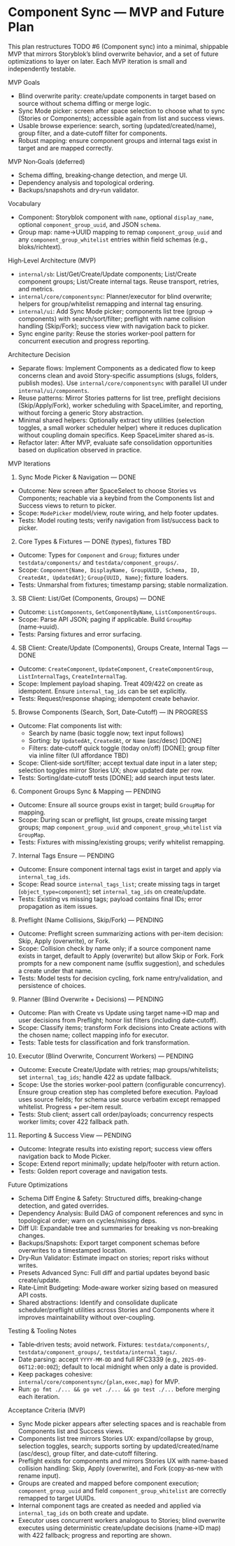 # Component Sync — MVP and Future Plan

This plan restructures TODO #6 (Component sync) into a minimal, shippable MVP that mirrors Storyblok’s blind overwrite behavior, and a set of future optimizations to layer on later. Each MVP iteration is small and independently testable.

MVP Goals

- Blind overwrite parity: create/update components in target based on source without schema diffing or merge logic.
- Sync Mode picker: screen after space selection to choose what to sync (Stories or Components); accessible again from list and success views.
- Usable browse experience: search, sorting (updated/created/name), group filter, and a date‑cutoff filter for components.
- Robust mapping: ensure component groups and internal tags exist in target and are mapped correctly.

MVP Non‑Goals (deferred)

- Schema diffing, breaking‑change detection, and merge UI.
- Dependency analysis and topological ordering.
- Backups/snapshots and dry‑run validator.

Vocabulary

- Component: Storyblok component with `name`, optional `display_name`, optional `component_group_uuid`, and JSON `schema`.
- Group map: name→UUID mapping to remap `component_group_uuid` and any `component_group_whitelist` entries within field schemas (e.g., bloks/richtext).

High‑Level Architecture (MVP)

- `internal/sb`: List/Get/Create/Update components; List/Create component groups; List/Create internal tags. Reuse transport, retries, and metrics.
- `internal/core/componentsync`: Planner/executor for blind overwrite; helpers for group/whitelist remapping and internal tag ensuring.
- `internal/ui`: Add Sync Mode picker; components list tree (group → components) with search/sort/filter; preflight with name collision handling (Skip/Fork); success view with navigation back to picker.
- Sync engine parity: Reuse the stories worker-pool pattern for concurrent execution and progress reporting.

Architecture Decision

- Separate flows: Implement Components as a dedicated flow to keep concerns clean and avoid Story-specific assumptions (slugs, folders, publish modes). Use `internal/core/componentsync` with parallel UI under `internal/ui/components`.
- Reuse patterns: Mirror Stories patterns for list tree, preflight decisions (Skip/Apply/Fork), worker scheduling with SpaceLimiter, and reporting, without forcing a generic Story abstraction.
- Minimal shared helpers: Optionally extract tiny utilities (selection toggles, a small worker scheduler helper) where it reduces duplication without coupling domain specifics. Keep SpaceLimiter shared as-is.
- Refactor later: After MVP, evaluate safe consolidation opportunities based on duplication observed in practice.

MVP Iterations

1) Sync Mode Picker & Navigation — DONE
- Outcome: New screen after SpaceSelect to choose Stories vs Components; reachable via a keybind from the Components list and Success views to return to picker.
- Scope: `ModePicker` model/view, route wiring, and help footer updates.
- Tests: Model routing tests; verify navigation from list/success back to picker.

2) Core Types & Fixtures — DONE (types), fixtures TBD
- Outcome: Types for `Component` and `Group`; fixtures under `testdata/components/` and `testdata/component_groups/`.
- Scope: `Component{Name, DisplayName, GroupUUID, Schema, ID, CreatedAt, UpdatedAt}`; `Group{UUID, Name}`; fixture loaders.
- Tests: Unmarshal from fixtures; timestamp parsing; stable normalization.

3) SB Client: List/Get (Components, Groups) — DONE
- Outcome: `ListComponents`, `GetComponentByName`, `ListComponentGroups`.
- Scope: Parse API JSON; paging if applicable. Build `GroupMap` (name→uuid).
- Tests: Parsing fixtures and error surfacing.

4) SB Client: Create/Update (Components), Groups Create, Internal Tags — DONE
- Outcome: `CreateComponent`, `UpdateComponent`, `CreateComponentGroup`, `ListInternalTags`, `CreateInternalTag`.
- Scope: Implement payload shaping. Treat 409/422 on create as idempotent. Ensure `internal_tag_ids` can be set explicitly.
- Tests: Request/response shaping; idempotent create behavior.

5) Browse Components (Search, Sort, Date‑Cutoff) — IN PROGRESS
- Outcome: Flat components list with:
  - Search by name (basic toggle now; text input follows)
  - Sorting: by `UpdatedAt`, `CreatedAt`, or `Name` (asc/desc) [DONE]
  - Filters: date‑cutoff quick toggle (today on/off) [DONE]; group filter via inline filter (UI affordance TBD)
- Scope: Client‑side sort/filter; accept textual date input in a later step; selection toggles mirror Stories UX; show updated date per row.
- Tests: Sorting/date‑cutoff tests [DONE]; add search input tests later.

6) Component Groups Sync & Mapping — PENDING
- Outcome: Ensure all source groups exist in target; build `GroupMap` for mapping.
- Scope: During scan or preflight, list groups, create missing target groups; map `component_group_uuid` and `component_group_whitelist` via `GroupMap`.
- Tests: Fixtures with missing/existing groups; verify whitelist remapping.

7) Internal Tags Ensure — PENDING
- Outcome: Ensure component internal tags exist in target and apply via `internal_tag_ids`.
- Scope: Read source `internal_tags_list`; create missing tags in target (`object_type=component`); set `internal_tag_ids` on create/update.
- Tests: Existing vs missing tags; payload contains final IDs; error propagation as item issues.

8) Preflight (Name Collisions, Skip/Fork) — PENDING
- Outcome: Preflight screen summarizing actions with per-item decision: Skip, Apply (overwrite), or Fork.
- Scope: Collision check by name only; if a source component name exists in target, default to Apply (overwrite) but allow Skip or Fork. Fork prompts for a new component name (suffix suggestion), and schedules a create under that name.
- Tests: Model tests for decision cycling, fork name entry/validation, and persistence of choices.

9) Planner (Blind Overwrite + Decisions) — PENDING
- Outcome: Plan with Create vs Update using target name→ID map and user decisions from Preflight; honor list filters (including date‑cutoff).
- Scope: Classify items; transform Fork decisions into Create actions with the chosen name; collect mapping info for executor.
- Tests: Table tests for classification and fork transformation.

10) Executor (Blind Overwrite, Concurrent Workers) — PENDING
- Outcome: Execute Create/Update with retries; map groups/whitelists; set `internal_tag_ids`; handle 422 as update fallback.
- Scope: Use the stories worker-pool pattern (configurable concurrency). Ensure group creation step has completed before execution. Payload uses source fields; for schema use source verbatim except remapped whitelist. Progress + per‑item result.
- Tests: Stub client; assert call order/payloads; concurrency respects worker limits; cover 422 fallback path.

11) Reporting & Success View — PENDING
- Outcome: Integrate results into existing report; success view offers navigation back to Mode Picker.
- Scope: Extend report minimally; update help/footer with return action.
- Tests: Golden report coverage and navigation tests.

Future Optimizations

- Schema Diff Engine & Safety: Structured diffs, breaking‑change detection, and gated overrides.
- Dependency Analysis: Build DAG of component references and sync in topological order; warn on cycles/missing deps.
- Diff UI: Expandable tree and summaries for breaking vs non‑breaking changes.
- Backups/Snapshots: Export target component schemas before overwrites to a timestamped location.
- Dry‑Run Validator: Estimate impact on stories; report risks without writes.
- Presets Advanced Sync: Full diff and partial updates beyond basic create/update.
- Rate‑Limit Budgeting: Mode‑aware worker sizing based on measured API costs.
- Shared abstractions: Identify and consolidate duplicate scheduler/preflight utilities across Stories and Components where it improves maintainability without over-coupling.

Testing & Tooling Notes

- Table‑driven tests; avoid network. Fixtures: `testdata/components/`, `testdata/component_groups/`, `testdata/internal_tags/`.
- Date parsing: accept `YYYY-MM-DD` and full RFC3339 (e.g., `2025-09-06T12:00:00Z`); default to local midnight when only a date is provided.
- Keep packages cohesive: `internal/core/componentsync/{plan,exec,map}` for MVP.
- Run: `go fmt ./... && go vet ./... && go test ./...` before merging each iteration.

Acceptance Criteria (MVP)

- Sync Mode picker appears after selecting spaces and is reachable from Components list and Success views.
- Components list tree mirrors Stories UX: expand/collapse by group, selection toggles, search; supports sorting by updated/created/name (asc/desc), group filter, and date‑cutoff filtering.
- Preflight exists for components and mirrors Stories UX with name-based collision handling: Skip, Apply (overwrite), and Fork (copy-as-new with rename input).
- Groups are created and mapped before component execution; `component_group_uuid` and field `component_group_whitelist` are correctly remapped to target UUIDs.
- Internal component tags are created as needed and applied via `internal_tag_ids` on both create and update.
- Executor uses concurrent workers analogous to Stories; blind overwrite executes using deterministic create/update decisions (name→ID map) with 422 fallback; progress and reporting are shown.
